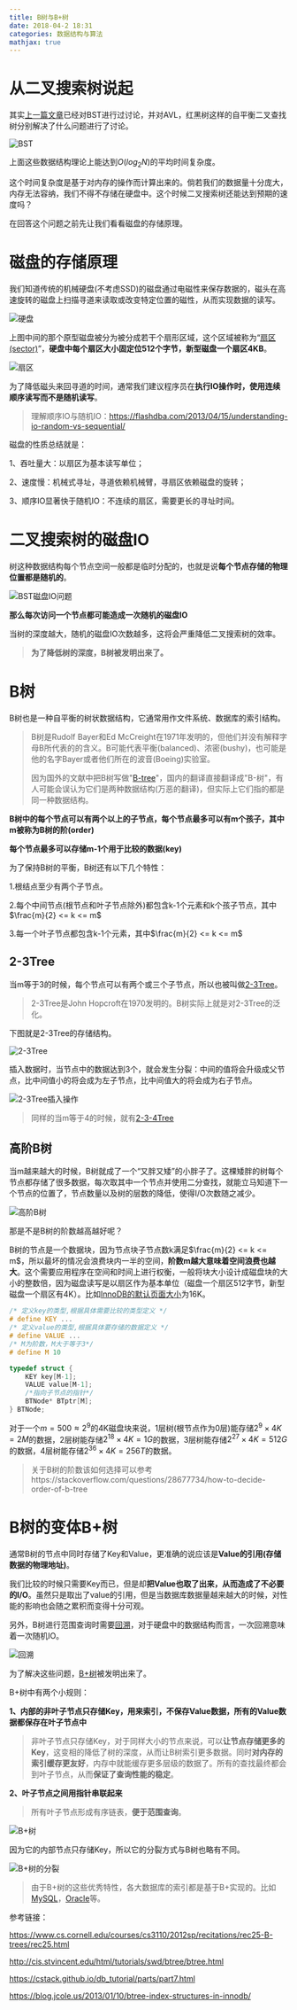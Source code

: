 ```yaml
---
title: B树与B+树
date: 2018-04-2 18:31
categories: 数据结构与算法
mathjax: true
---
```



# 从二叉搜索树说起

其实[上一篇文章](https://blog.csdn.net/holmofy/article/details/79692613)已经对BST进行过讨论，并对AVL，红黑树这样的自平衡二叉查找树分别解决了什么问题进行了讨论。

![BST](http://tva1.sinaimg.cn/large/bda5cd74gy1fqbiag1z25g20iu05nadf.gif)

上面这些数据结构理论上能达到$O(log_2N)$的平均时间复杂度。

这个时间复杂度是基于对内存的操作而计算出来的。倘若我们的数据量十分庞大，内存无法容纳，我们不得不存储在硬盘中。这个时候二叉搜索树还能达到预期的速度吗？

在回答这个问题之前先让我们看看磁盘的存储原理。

# 磁盘的存储原理

我们知道传统的机械硬盘(不考虑SSD)的磁盘通过电磁性来保存数据的，磁头在高速旋转的磁盘上扫描寻道来读取或改变特定位置的磁性，从而实现数据的读写。

![硬盘](http://tva1.sinaimg.cn/large/bda5cd74gy1fqbibmlhotj208c08caa3.jpg)

上图中间的那个原型磁盘被分为被分成若干个扇形区域，这个区域被称为“[扇区(sector)](https://en.wikipedia.org/wiki/Disk_sector)”，**硬盘中每个扇区大小固定位512个字节，新型磁盘一个扇区4KB**。

![扇区](http://tva1.sinaimg.cn/large/bda5cd74gy1fqbicdwfx1j20i40eo7a7.jpg)

为了降低磁头来回寻道的时间，通常我们建议程序员在**执行IO操作时，使用连续顺序读写而不是随机读写**。

> 理解顺序IO与随机IO：https://flashdba.com/2013/04/15/understanding-io-random-vs-sequential/

磁盘的性质总结就是：

1、吞吐量大：以扇区为基本读写单位；

2、速度慢：机械式寻址，寻道依赖机械臂，寻扇区依赖磁盘的旋转；

3、顺序IO显著快于随机IO：不连续的扇区，需要更长的寻址时间。

# 二叉搜索树的磁盘IO

树这种数据结构每个节点空间一般都是临时分配的，也就是说**每个节点存储的物理位置都是随机的**。

![BST磁盘IO问题](http://tva1.sinaimg.cn/large/bda5cd74gy1fqbid9cts2g209107paaj.gif)

**那么每次访问一个节点都可能造成一次随机的磁盘IO**

当树的深度越大，随机的磁盘IO次数越多，这将会严重降低二叉搜索树的效率。

> **为了降低树的深度，B树被发明出来了。**

# B树

B树也是一种自平衡的树状数据结构，它通常用作文件系统、数据库的索引结构。

> B树是Rudolf Bayer和Ed McCreight在1971年发明的，但他们并没有解释字母B所代表的的含义。B可能代表平衡(balanced)、浓密(bushy)，也可能是他的名字Bayer或者他们所在的波音(Boeing)实验室。
>
> 因为国外的文献中把B树写做"[B-tree](https://en.wikipedia.org/wiki/B-tree)"，国内的翻译直接翻译成"B-树"，有人可能会误认为它们是两种数据结构(万恶的翻译)，但实际上它们指的都是同一种数据结构。

**B树中的每个节点可以有两个以上的子节点，每个节点最多可以有m个孩子，其中m被称为B树的阶(order)**

**每个节点最多可以存储m-1个用于比较的数据(key)**

为了保持B树的平衡，B树还有以下几个特性：

1.根结点至少有两个子节点。

2.每个中间节点(根节点和叶子节点除外)都包含k-1个元素和k个孩子节点，其中$\frac{m}{2} <= k <= m$

3.每一个叶子节点都包含k-1个元素，其中$\frac{m}{2} <= k <= m$

## 2-3Tree

当m等于3的时候，每个节点可以有两个或三个子节点，所以也被叫做[2-3Tree](https://en.wikipedia.org/wiki/2%E2%80%933_tree)。

> 2-3Tree是John Hopcroft在1970发明的。B树实际上就是对2-3Tree的泛化。

下图就是2-3Tree的存储结构。

![2-3Tree](http://tva1.sinaimg.cn/large/bda5cd74gy1fqbieoftqnj20cl04s74j.jpg)

插入数据时，当节点中的数据达到3个，就会发生分裂：中间的值将会升级成父节点，比中间值小的将会成为左子节点，比中间值大的将会成为右子节点。

![2-3Tree插入操作](http://tva1.sinaimg.cn/large/bda5cd74gy1fqbiffgiumg20e1065asg.gif)

> 同样的当m等于4的时候，就有[2-3-4Tree](https://en.wikipedia.org/wiki/2%E2%80%933%E2%80%934_tree)

## 高阶B树

当m越来越大的时候，B树就成了一个“又胖又矮”的小胖子了。这棵矮胖的树每个节点都存储了很多数据，每次取其中一个节点并使用二分查找，就能立马知道下一个节点的位置了，节点数量以及树的层数的降低，使得I/O次数随之减少。

![高阶B树](http://tva1.sinaimg.cn/large/bda5cd74gy1fqbig4c8olj20n306f3yr.jpg)

那是不是B树的阶数越高越好呢？

B树的节点是一个数据块，因为节点块子节点数k满足$\frac{m}{2} <= k <= m$，所以最坏的情况会浪费块内一半的空间，**阶数m越大意味着空间浪费也越大**。这个需要应用程序在空间和时间上进行权衡，一般将块大小设计成磁盘块的大小的整数倍，因为磁盘读写是以扇区作为基本单位（磁盘一个扇区512字节，新型磁盘一个扇区有4K）。比如[InnoDB的默认页面大小](https://dev.mysql.com/doc/refman/5.7/en/innodb-init-startup-configuration.html#innodb-startup-page-size)为16K。

```c
/* 定义key的类型,根据具体需要比较的类型定义 */
# define KEY ...
/* 定义value的类型,根据具体要存储的数据定义 */
# define VALUE ...
/* M为阶数，M大于等于3*/
# define M 10

typedef struct {
    KEY key[M-1];
    VALUE value[M-1];
    /*指向子节点的指针*/
    BTNode* BTptr[M];
} BTNode;
```

对于一个$m=500\approx2^{9}$的4K磁盘块来说，1层树(根节点作为0层)能存储$2^{9}\times4K=2M$的数据，2层树能存储$2^{18}\times4K=1G$的数据，3层树能存储$2^{27}\times4K=512G$的数据，4层树能存储$2^{36}\times4K=256T$的数据。

> 关于B树的阶数该如何选择可以参考https://stackoverflow.com/questions/28677734/how-to-decide-order-of-b-tree

# B树的变体B+树

通常B树的节点中同时存储了Key和Value，更准确的说应该是**Value的引用(存储数据的物理地址)**。

我们比较的时候只需要Key而已，但是却**把Value也取了出来，从而造成了不必要的I/O**。虽然只是取出了value的引用，但是当数据库数据量越来越大的时候，对性能的影响也会随之累积而变得十分可观。

另外，B树进行范围查询时需要[回溯](https://en.wikipedia.org/wiki/Backtracking)，对于硬盘中的数据结构而言，一次回溯意味着一次随机IO。

![回溯](http://tva1.sinaimg.cn/large/bda5cd74ly1fyy0cmozmkj20d30cx74u.jpg)

为了解决这些问题，[B+树](https://en.wikipedia.org/wiki/B%2B_tree)被发明出来了。


B+树中有两个小规则：

**1、内部的非叶子节点只存储Key，用来索引，不保存Value数据，所有的Value数据都保存在叶子节点中**

> 非叶子节点只存储Key，对于同样大小的节点来说，可以**让节点存储更多的Key**，这变相的降低了树的深度，从而让B树索引更多数据。同时**对内存的索引缓存更友好**，内存中就能缓存更多层级的数据了。所有的查找最终都会到叶子节点，从而**保证了查询性能的稳定**。

**2、叶子节点之间用指针串联起来**

> 所有叶子节点形成有序链表，**便于范围查询**。

![B+树](http://tva1.sinaimg.cn/large/bda5cd74gy1fqbigvay08j20ns05o0sw.jpg)

因为它的内部节点只存储Key，所以它的分裂方式与B树也略有不同。

![B+树的分裂](http://tva1.sinaimg.cn/large/bda5cd74gy1fqbihhh74hg20j605z17a.gif)

> 由于B+树的这些优秀特性，各大数据库的索引都是基于B+实现的。比如[MySQL](https://dev.mysql.com/doc/refman/5.7/en/create-index.html#create-index-storage-engine-index-types)，[Oracle](https://docs.oracle.com/cloud/latest/db112/CNCPT/indexiot.htm#CNCPT1170)等。



参考链接：

https://www.cs.cornell.edu/courses/cs3110/2012sp/recitations/rec25-B-trees/rec25.html

http://cis.stvincent.edu/html/tutorials/swd/btree/btree.html

https://cstack.github.io/db_tutorial/parts/part7.html

https://blog.jcole.us/2013/01/10/btree-index-structures-in-innodb/
